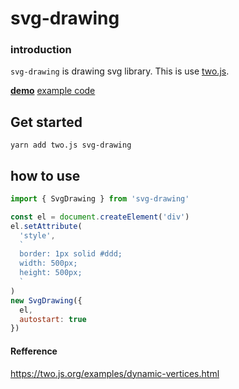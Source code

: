 # svg-drawing

### introduction

`svg-drawing` is drawing svg library. This is use [two.js](https://github.com/jonobr1/two.js).

**[demo](https://kmkzt.github.io/svg-drawing/)**
[example code](src/example/)

## Get started

```shell
yarn add two.js svg-drawing
```

## how to use

```javascript
import { SvgDrawing } from 'svg-drawing'

const el = document.createElement('div')
el.setAttribute(
  'style',
  `
  border: 1px solid #ddd;
  width: 500px;
  height: 500px;
  `
)
new SvgDrawing({
  el,
  autostart: true
})
```

#### Refference

https://two.js.org/examples/dynamic-vertices.html
